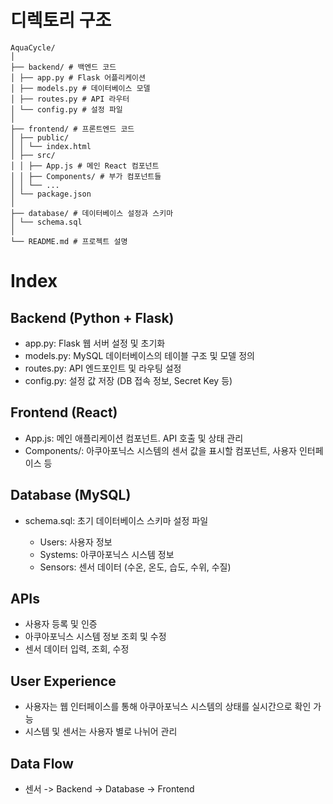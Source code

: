 # 디렉토리 구조

```
AquaCycle/
│
├── backend/ # 백엔드 코드
│ ├── app.py # Flask 어플리케이션
│ ├── models.py # 데이터베이스 모델
│ ├── routes.py # API 라우터
│ └── config.py # 설정 파일
│
├── frontend/ # 프론트엔드 코드
│ ├── public/
│ │ └── index.html
│ ├── src/
│ │ ├── App.js # 메인 React 컴포넌트
│ │ ├── Components/ # 부가 컴포넌트들
│ │ └── ...
│ └── package.json
│
├── database/ # 데이터베이스 설정과 스키마
│ └── schema.sql
│
└── README.md # 프로젝트 설명
```

# Index

## Backend (Python + Flask)

- app.py: Flask 웹 서버 설정 및 초기화
- models.py: MySQL 데이터베이스의 테이블 구조 및 모델 정의
- routes.py: API 엔드포인트 및 라우팅 설정
- config.py: 설정 값 저장 (DB 접속 정보, Secret Key 등)

## Frontend (React)

- App.js: 메인 애플리케이션 컴포넌트. API 호출 및 상태 관리
- Components/: 아쿠아포닉스 시스템의 센서 값을 표시할 컴포넌트, 사용자 인터페이스 등

## Database (MySQL)

- schema.sql: 초기 데이터베이스 스키마 설정 파일

  - Users: 사용자 정보
  - Systems: 아쿠아포닉스 시스템 정보
  - Sensors: 센서 데이터 (수온, 온도, 습도, 수위, 수질)

## APIs

- 사용자 등록 및 인증
- 아쿠아포닉스 시스템 정보 조회 및 수정
- 센서 데이터 입력, 조회, 수정

## User Experience

- 사용자는 웹 인터페이스를 통해 아쿠아포닉스 시스템의 상태를 실시간으로 확인 가능
- 시스템 및 센서는 사용자 별로 나뉘어 관리

## Data Flow

- 센서 -> Backend -> Database -> Frontend
